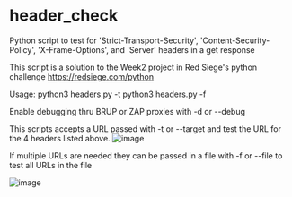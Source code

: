 # header_check
Python script to test for 'Strict-Transport-Security', 'Content-Security-Policy', 'X-Frame-Options', and 'Server' headers in a get response

This script is a solution to the Week2 project in Red Siege's python challenge https://redsiege.com/python


Usage: python3 headers.py -t <target url>
       python3 headers.py -f <file containing urls>
 
Enable debugging thru BRUP or ZAP proxies with -d or --debug
  
This scripts accepts a URL passed with -t or --target and test the URL for the 4 headers listed above.
 ![image](https://user-images.githubusercontent.com/84335647/139359558-8fb35a8a-2eb2-4f28-b93c-5be21766fee6.png)
 
If multiple URLs are needed they can be passed in a file with -f or --file to test all URLs in the file

![image](https://user-images.githubusercontent.com/84335647/139359725-3fcce880-c3f2-4234-8d9f-f279b69b3f4c.png)

